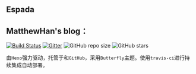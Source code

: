 ## Espada

## MatthewHan's blog：

[![Build Status](https://travis-ci.com/Matthew-Han/espada-static.svg?token=qVVqjNVL4u3jm3sGJzpZ&branch=master)](https://travis-ci.com/Matthew-Han/espada-static)
[![Gitter](https://badges.gitter.im/情感交流地带/community.svg)](https://gitter.im/情感交流地带/community?utm_source=badge&utm_medium=badge&utm_campaign=pr-badge)
![GitHub repo size](https://img.shields.io/github/repo-size/matthew-han/matthew-han.github.io?color=FF6699)
![GitHub stars](https://img.shields.io/github/stars/Matthew-Han/Matthew-Han.github.io?label=star&style=social)

由`Hexo`强力驱动，托管于和`GitHub`，采用`Butterfly`主题。使用`travis-ci`进行持续集成自动部署。

